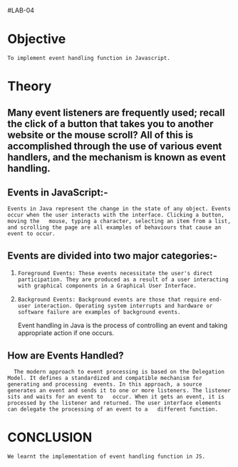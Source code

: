 #LAB-04
# Objective  
    To implement event handling function in Javascript.

# Theory  
## Many event listeners are frequently used; recall the click of a button that takes you to another website or the mouse scroll? All of this is accomplished through the use of various event handlers, and the mechanism is known as event handling.  

## Events in JavaScript:-  
    Events in Java represent the change in the state of any object. Events occur when the user interacts with the interface. Clicking a button, moving the   mouse, typing a character, selecting an item from a list, and scrolling the page are all examples of behaviours that cause an event to occur.  

 ## Events are divided into two major categories:-  
1)     Foreground Events: These events necessitate the user's direct participation. They are produced as a result of a user interacting with graphical components in a Graphical User Interface. 
2)     Background Events: Background events are those that require end-user interaction. Operating system interrupts and hardware or software failure are examples of background events. 

    Event handling in Java is the process of controlling an event and taking appropriate action if one occurs.   


## How are Events Handled?  
      The modern approach to event processing is based on the Delegation Model. It defines a standardized and compatible mechanism for generating and processing  events. In this approach, a source generates an event and sends it to one or more listeners. The listener sits and waits for an event to   occur. When it gets an event, it is processed by the listener and returned. The user interface elements can delegate the processing of an event to a   different function.  

# CONCLUSION  
    We learnt the implementation of event handling function in JS.

